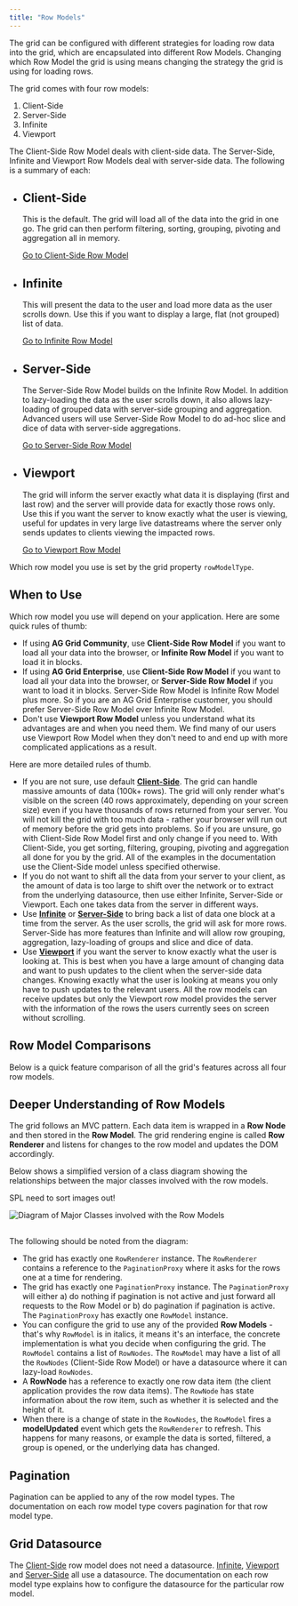 ```yaml
---
title: "Row Models"
---
```


The grid can be configured with different strategies for loading row data into the grid, which are
encapsulated into different Row Models. Changing which Row Model the grid is using means changing
the strategy the grid is using for loading rows.

The grid comes with four row models:

1. Client-Side
1. Server-Side
1. Infinite
1. Viewport

The Client-Side Row Model deals with client-side data. The Server-Side, Infinite and Viewport Row Models
deal with server-side data. The following is a summary of each:

<ul>
    <li>
        <h2>Client-Side</h2>
        <p>
            This is the default. The grid will load all of the data into the grid in one go.
            The grid can then perform filtering, sorting, grouping, pivoting and aggregation all in memory.
        </p>
        <a href="../client-side-model/">Go to Client-Side Row Model</a>
    </li>
    <li>
        <h2>Infinite</h2>
        <p>
            This will present the data to the user and load more data as the user scrolls down. Use this if you want to display a large, flat (not grouped) list of data.
        </p>
        <a href="../infinite-scrolling/">Go to Infinite Row Model</a>
    </li>
    <li>
        <h2>Server-Side<enterprise-icon></enterprise-icon></h2>
        <p>
            The Server-Side Row Model builds on the Infinite Row Model. In addition to lazy-loading the data as the user scrolls down, it also allows lazy-loading of grouped data with server-side grouping and aggregation. Advanced users will use Server-Side Row Model to do ad-hoc slice and dice of data with server-side aggregations.
        </p>
        <a href="../server-side-model/">Go to Server-Side Row Model</a>
    </li>
        <li>
        <h2>Viewport<enterprise-icon></enterprise-icon></h2>
        <p>
            The grid will inform the server exactly what data it is displaying (first and last row) and the server will provide data for exactly those rows only. Use this if you want the server to know exactly what the user is viewing, useful for updates in very large live datastreams where the server only sends updates to clients viewing the impacted rows.
        </p>
        <a href="../viewport/">Go to Viewport Row Model</a>
    </li>
</ul>

Which row model you use is set by the grid property `rowModelType`. 

<api-documentation source='grid-options/properties.json' section='rowModels' names='["rowModelType"]'></api-documentation>

## When to Use

Which row model you use will depend on your application. Here are some quick rules of thumb:

- If using **AG Grid Community**, use **Client-Side Row Model** if you want to load all your data into the browser, or **Infinite Row Model** if you want to load it in blocks.
- If using **AG Grid Enterprise**, use **Client-Side Row Model** if you want to load all your data into the browser, or **Server-Side Row Model** if you want to load it in blocks. Server-Side Row Model is Infinite Row Model plus more. So if you are an AG Grid Enterprise customer, you should prefer Server-Side Row Model over Infinite Row Model.
- Don't use **Viewport Row Model** unless you understand what its advantages are and when you need them. We find many of our users use Viewport Row Model when they don't need to and end up with more complicated applications as a result.

Here are more detailed rules of thumb.

- If you are not sure, use default **[Client-Side](/client-side-model/)**. The grid can handle massive amounts of data (100k+ rows). The grid will only render what's visible on the screen (40 rows approximately, depending on your screen size) even if you have thousands of rows returned from your server. You will not kill the grid with too much data - rather your browser will run out of memory before the grid gets into problems. So if you are unsure, go with Client-Side Row Model first and only change if you need to. With Client-Side, you get sorting, filtering, grouping, pivoting and aggregation all done for you by the grid. All of the examples in the documentation use the Client-Side model unless specified otherwise.
- If you do not want to shift all the data from your server to your client, as the amount of data is too large to shift over the network or to extract from the underlying datasource, then use either Infinite, Server-Side or Viewport. Each one takes data from the server in different ways.
- Use **[Infinite](/infinite-scrolling/)** or **[Server-Side](/server-side-model/)** to bring back a list of data one block at a time from the server. As the user scrolls, the grid will ask for more rows. Server-Side has more features than Infinite and will allow row grouping, aggregation, lazy-loading of groups and slice and dice of data.
- Use **[Viewport](/viewport/)** if you want the server to know exactly what the user is looking at. This is best when you have a large amount of changing data and want to push updates to the client when the server-side data changes. Knowing exactly what the user is looking at means you only have to push updates to the relevant users. All the row models can receive updates but only the Viewport row model provides the server with the information of the rows the users currently sees on screen without scrolling.

## Row Model Comparisons

Below is a quick feature comparison of all the grid's features across all four row models.

<matrix-table src='row-models/resources/row-models.json' rootnode='features' columns='{ "feature": "Feature", "clientSide": "Client-Side", "infinite": "Infinite", "serverSide": "Server-Side", "viewport": "Viewport" }'></matrix-table>

## Deeper Understanding of Row Models

The grid follows an MVC pattern. Each data item is wrapped in a **Row Node** and then
stored in the **Row Model**. The grid rendering engine is called **Row Renderer** and
listens for changes to the row model and updates the DOM accordingly.

Below shows a simplified version of a class diagram showing the relationships between
the major classes involved with the row models.

SPL need to sort images out!

<img src="resources/row-models.svg" alt="Diagram of Major Classes involved with the Row Models" style="max-width: 100%; margin-bottom: 1rem;" />

The following should be noted from the diagram:

- The grid has exactly one `RowRenderer` instance. The `RowRenderer` contains a reference to the `PaginationProxy` where it asks for the rows one at a time for rendering.
- The grid has exactly one `PaginationProxy` instance. The `PaginationProxy` will either a) do nothing if pagination is not active and just forward all requests to the Row Model or b) do pagination if pagination is active. The `PaginationProxy` has exactly one `RowModel` instance.
- You can configure the grid to use any of the provided **Row Models** - that's why `RowModel` is in italics, it means it's an interface, the concrete implementation is what you decide when configuring the grid. The `RowModel` contains a list of `RowNodes`. The `RowModel` may have a list of all the `RowNodes` (Client-Side Row Model) or have a datasource where it can lazy-load `RowNodes`.
- A **RowNode** has a reference to exactly one row data item (the client application provides the row data items). The `RowNode` has state information about the row item, such as whether it is selected and the height of it.
- When there is a change of state in the `RowNodes`, the `RowModel` fires a **modelUpdated** event which gets the `RowRenderer` to refresh. This happens for many reasons, or example the data is sorted, filtered, a group is opened, or the underlying data has changed.

## Pagination

Pagination can be applied to any of the row model types. The documentation on each row model type covers pagination for that row model type.

## Grid Datasource

The [Client-Side](/client-side-model/) row model does not need a datasource. [Infinite](/infinite-scrolling/), [Viewport](/viewport/) and [Server-Side](/server-side-model/) all use a datasource. The documentation on each row model type explains how to configure the datasource for the particular row model.
